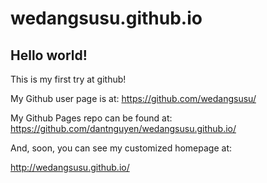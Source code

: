 # wedangsusu.github.io

## Hello world!

This is my first try at github!

My Github user page is at: 
https://github.com/wedangsusu/

My Github Pages repo can be found at:  
https://github.com/dantnguyen/wedangsusu.github.io/

And, soon, you can see my customized homepage at:

http://wedangsusu.github.io/
